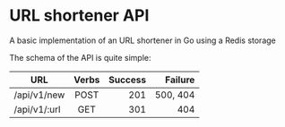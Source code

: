 # URL shortener API

A basic implementation of an URL shortener in Go using a Redis storage

The schema of the API is quite simple:

| URL          | Verbs | Success | Failure  |
|--------------|:-----:|--------:|---------:|
| /api/v1/new  | POST  | 201     | 500, 404 |
| /api/v1/:url | GET   | 301     | 404      |
